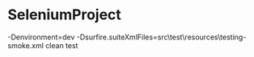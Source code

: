 # SeleniumProject
 -Denvironment=dev -Dsurfire.suiteXmlFiles=src\test\resources\testing-smoke.xml clean test
